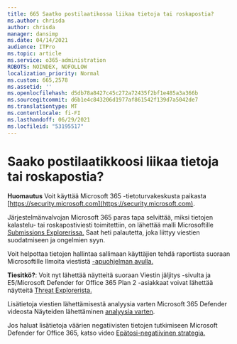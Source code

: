 ```yaml
---
title: 665 Saatko postilaatikossa liikaa tietoja tai roskapostia?
ms.author: chrisda
author: chrisda
manager: dansimp
ms.date: 04/14/2021
audience: ITPro
ms.topic: article
ms.service: o365-administration
ROBOTS: NOINDEX, NOFOLLOW
localization_priority: Normal
ms.custom: 665,2578
ms.assetid: ''
ms.openlocfilehash: d5db78a8427c45c272a72435f2bf1e485a3a366b
ms.sourcegitcommit: d6b1e4c843206d1977af861542f139d7a5042de7
ms.translationtype: MT
ms.contentlocale: fi-FI
ms.lasthandoff: 06/29/2021
ms.locfileid: "53195517"
---
```

# <a name="are-you-receiving-too-much-phish-or-spam-in-your-mailbox"></a>Saako postilaatikkoosi liikaa tietoja tai roskapostia?

**Huomautus** Voit käyttää Microsoft 365 -tietoturvakeskusta paikasta [https://security.microsoft.com](https://security.microsoft.com).

Järjestelmänvalvojan Microsoft 365 paras tapa selvittää, miksi tietojen kalastelu- tai roskapostiviesti toimitettiin, on lähettää malli Microsoftille [Submissions Explorerissa.](https://security.microsoft.com/reportsubmission) Saat heti palautetta, joka liittyy viestien suodatmiseen ja ongelmien syyn.

Voit helpottaa tietojen hallintaa sallimaan käyttäjien tehdä raportista suoraan Microsoftille Ilmoita viestistä [-apuohjelman avulla.](https://appsource.microsoft.com/product/office/WA104381180?src=office&tab=Overview)

**Tiesitkö?**: Voit nyt lähettää näytteitä suoraan Viestin jäljitys -sivulta ja E5/Microsoft Defender for Office 365 Plan 2 -asiakkaat voivat lähettää näytteitä [Threat Explorerista.](/microsoft-365/security/office-365-security/threat-explorer) [](https://security.microsoft.com/messagetrace)

Lisätietoja viestien lähettämisestä analyysia varten Microsoft 365 Defender videosta Näyteiden lähettäminen [analyysia varten](https://go.microsoft.com/fwlink/?linkid=2166435).

Jos haluat lisätietoja väärien negatiivisten tietojen tutkimiseen Microsoft Defender for Office 365, katso video [Epätosi-negatiivinen strategia.](https://go.microsoft.com/fwlink/?linkid=2166434)
